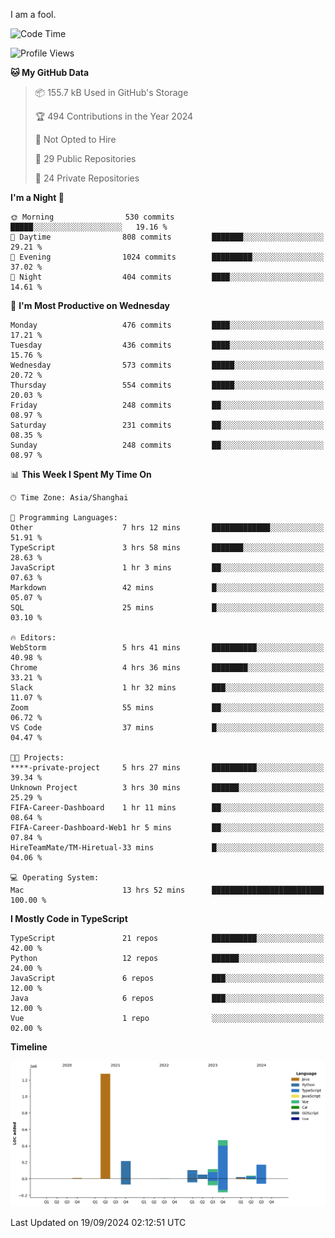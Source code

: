 I am a fool.

<!--START_SECTION:waka-->
![Code Time](http://img.shields.io/badge/Code%20Time-1%2C832%20hrs%2011%20mins-blue)

![Profile Views](http://img.shields.io/badge/Profile%20Views-1-blue)

**🐱 My GitHub Data** 

> 📦 155.7 kB Used in GitHub's Storage 
 > 
> 🏆 494 Contributions in the Year 2024
 > 
> 🚫 Not Opted to Hire
 > 
> 📜 29 Public Repositories 
 > 
> 🔑 24 Private Repositories 
 > 
**I'm a Night 🦉** 

```text
🌞 Morning                530 commits         █████░░░░░░░░░░░░░░░░░░░░   19.16 % 
🌆 Daytime                808 commits         ███████░░░░░░░░░░░░░░░░░░   29.21 % 
🌃 Evening                1024 commits        █████████░░░░░░░░░░░░░░░░   37.02 % 
🌙 Night                  404 commits         ████░░░░░░░░░░░░░░░░░░░░░   14.61 % 
```
📅 **I'm Most Productive on Wednesday** 

```text
Monday                   476 commits         ████░░░░░░░░░░░░░░░░░░░░░   17.21 % 
Tuesday                  436 commits         ████░░░░░░░░░░░░░░░░░░░░░   15.76 % 
Wednesday                573 commits         █████░░░░░░░░░░░░░░░░░░░░   20.72 % 
Thursday                 554 commits         █████░░░░░░░░░░░░░░░░░░░░   20.03 % 
Friday                   248 commits         ██░░░░░░░░░░░░░░░░░░░░░░░   08.97 % 
Saturday                 231 commits         ██░░░░░░░░░░░░░░░░░░░░░░░   08.35 % 
Sunday                   248 commits         ██░░░░░░░░░░░░░░░░░░░░░░░   08.97 % 
```


📊 **This Week I Spent My Time On** 

```text
🕑︎ Time Zone: Asia/Shanghai

💬 Programming Languages: 
Other                    7 hrs 12 mins       █████████████░░░░░░░░░░░░   51.91 % 
TypeScript               3 hrs 58 mins       ███████░░░░░░░░░░░░░░░░░░   28.63 % 
JavaScript               1 hr 3 mins         ██░░░░░░░░░░░░░░░░░░░░░░░   07.63 % 
Markdown                 42 mins             █░░░░░░░░░░░░░░░░░░░░░░░░   05.07 % 
SQL                      25 mins             █░░░░░░░░░░░░░░░░░░░░░░░░   03.10 % 

🔥 Editors: 
WebStorm                 5 hrs 41 mins       ██████████░░░░░░░░░░░░░░░   40.98 % 
Chrome                   4 hrs 36 mins       ████████░░░░░░░░░░░░░░░░░   33.21 % 
Slack                    1 hr 32 mins        ███░░░░░░░░░░░░░░░░░░░░░░   11.07 % 
Zoom                     55 mins             ██░░░░░░░░░░░░░░░░░░░░░░░   06.72 % 
VS Code                  37 mins             █░░░░░░░░░░░░░░░░░░░░░░░░   04.47 % 

🐱‍💻 Projects: 
****-private-project     5 hrs 27 mins       ██████████░░░░░░░░░░░░░░░   39.34 % 
Unknown Project          3 hrs 30 mins       ██████░░░░░░░░░░░░░░░░░░░   25.29 % 
FIFA-Career-Dashboard    1 hr 11 mins        ██░░░░░░░░░░░░░░░░░░░░░░░   08.64 % 
FIFA-Career-Dashboard-Web1 hr 5 mins         ██░░░░░░░░░░░░░░░░░░░░░░░   07.84 % 
HireTeamMate/TM-Hiretual-33 mins             █░░░░░░░░░░░░░░░░░░░░░░░░   04.06 % 

💻 Operating System: 
Mac                      13 hrs 52 mins      █████████████████████████   100.00 % 
```

**I Mostly Code in TypeScript** 

```text
TypeScript               21 repos            ██████████░░░░░░░░░░░░░░░   42.00 % 
Python                   12 repos            ██████░░░░░░░░░░░░░░░░░░░   24.00 % 
JavaScript               6 repos             ███░░░░░░░░░░░░░░░░░░░░░░   12.00 % 
Java                     6 repos             ███░░░░░░░░░░░░░░░░░░░░░░   12.00 % 
Vue                      1 repo              ░░░░░░░░░░░░░░░░░░░░░░░░░   02.00 % 
```



**Timeline**

![Lines of Code chart](https://raw.githubusercontent.com/VeejaLiu/VeejaLiu/master/assets/bar_graph.png)


 Last Updated on 19/09/2024 02:12:51 UTC
<!--END_SECTION:waka-->
